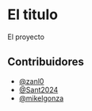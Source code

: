 # El titulo

El proyecto

## Contribuidores

- [@zanl0](https://github.com/zanl0)
- [@Sant2024](https://github.com/Sant2024)
- [@mikelgonza](https://github.com/miklegonza)